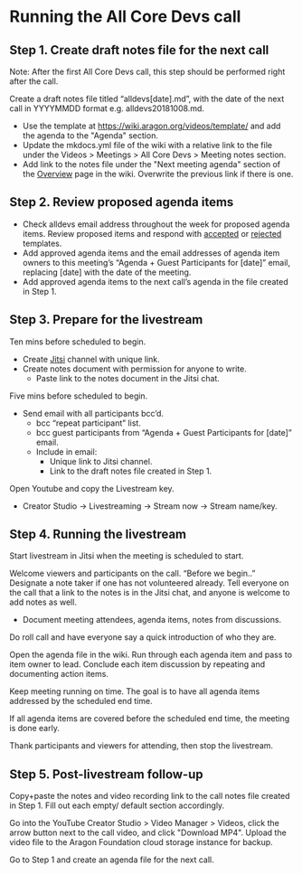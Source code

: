 # Running the All Core Devs call

## Step 1. Create draft notes file for the next call
Note: After the first All Core Devs call, this step should be performed right after the call.

Create a draft notes file titled “alldevs[date].md”, with the date of the next call in YYYYMMDD format e.g. alldevs20181008.md.
- Use the template at https://wiki.aragon.org/videos/template/ and add the agenda to the "Agenda" section.
- Update the mkdocs.yml file of the wiki with a relative link to the file under the Videos > Meetings > All Core Devs > Meeting notes section.   
- Add link to the notes file under the "Next meeting agenda" section of the [Overview](dev.md) page in the wiki. Overwrite the previous link if there is one.

## Step 2. Review proposed agenda items
 - Check alldevs email address throughout the week for proposed agenda items. Review proposed items and respond with [accepted](all_devs_accepted.md) or [rejected](all_devs_rejected.md) templates.
 - Add approved agenda items and the email addresses of agenda item owners to this meeting’s “Agenda + Guest Participants for [date]” email, replacing [date] with the date of the meeting.
  - Add approved agenda items to the next call’s agenda in the file created in Step 1.

## Step 3. Prepare for the livestream
Ten mins before scheduled to begin. 
- Create [Jitsi](https://meet.jit.si) channel with unique link.
- Create notes document with permission for anyone to write.
  - Paste link to the notes document in the Jitsi chat.

Five mins before scheduled to begin. 
- Send email with all participants bcc’d.
  - bcc “repeat participant” list.
  - bcc guest participants from “Agenda + Guest Participants for [date]” email.
  - Include in email:
    - Unique link to Jitsi channel.
    - Link to the draft notes file created in Step 1.

Open Youtube and copy the Livestream key.
 - Creator Studio -> Livestreaming -> Stream now -> Stream name/key.

## Step 4. Running the livestream

Start livestream in Jitsi when the meeting is scheduled to start.

Welcome viewers and participants on the call. “Before we begin..” Designate a note taker if one has not volunteered already. Tell everyone on the call that a link to the notes is in the Jitsi chat, and anyone is welcome to add notes as well.
 - Document meeting attendees, agenda items, notes from discussions.

Do roll call and have everyone say a quick introduction of who they are.

Open the agenda file in the wiki. Run through each agenda item and pass to item owner to lead. Conclude each item discussion by repeating and documenting action items.

Keep meeting running on time. The goal is to have all agenda items addressed by the scheduled end time.

If all agenda items are covered before the scheduled end time, the meeting is done early.

Thank participants and viewers for attending, then stop the livestream.

## Step 5. Post-livestream follow-up

Copy+paste the notes and video recording link to the call notes file created in Step 1. Fill out each empty/ default section accordingly.

Go into the YouTube Creator Studio > Video Manager > Videos, click the arrow button next to the call video, and click "Download MP4". Upload the video file to the Aragon Foundation cloud storage instance for backup.

Go to Step 1 and create an agenda file for the next call.
